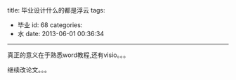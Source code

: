 title: 毕业设计什么的都是浮云
tags:
  - 毕业
id: 68
categories:
  - 水
date: 2013-06-01 00:36:34
---

真正的意义在于熟悉word教程,还有visio。。。

继续改论文。。。